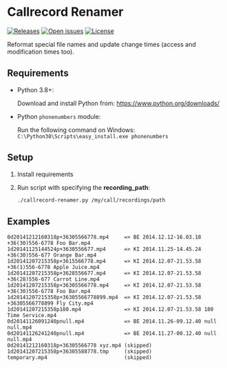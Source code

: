 # Callrecord Renamer
[![Releases](https://img.shields.io/github/release/andras-tim/callrecord-renamer.svg)](https://github.com/andras-tim/callrecord-renamer/releases)
[![Open issues](https://img.shields.io/github/issues/andras-tim/callrecord-renamer.svg)](https://github.com/andras-tim/callrecord-renamer/issues)
[![License](https://img.shields.io/badge/license-GPL%202.0-blue.svg)](https://github.com/andras-tim/callrecord-renamer/blob/master/LICENSE)

Reformat special file names and update change times (access and modification times too).


## Requirements

* Python 3.8+:

   Download and install Python from: https://www.python.org/downloads/

* Python ``phonenumbers`` module:

   Run the following command on Windows: `C:\Python38\Scripts\easy_install.exe phonenumbers`


## Setup

1. Install requirements
2. Run script with specifying the **recording_path**:

    ```bash
    ./callrecord-renamer.py /my/call/recordings/path
    ```

## Examples
```
0d20141212160318p+36305566778.mp4     => BE 2014.12.12-16.03.18 +36(30)556-6778 Foo Bar.mp4
1d20141125144524p+3630556677.mp4      => KI 2014.11.25-14.45.24 +36(30)556-677 Orange Bar.mp4
1d20141207215358p+3615566778.mp4      => KI 2014.12.07-21.53.58 +36(1)556-6778 Apple Juice.mp4
1d20141207215358p+3628556677.mp4      => KI 2014.12.07-21.53.58 +36(28)556-677 Carrot Line.mp4
1d20141207215358p+36305566778.mp4     => KI 2014.12.07-21.53.58 +36(30)556-6778 Foo Bar.mp4
1d20141207215358p+36305566778899.mp4  => KI 2014.12.07-21.53.58 +36305566778899 Fly City.mp4
1d20141207215358p180.mp4              => KI 2014.12.07-21.53.58 180 Time Service.mp4
0d20141126091240pnull.mp4             => BE 2014.11.26-09.12.40 null null.mp4
0d20141126241240pnull.mp4             => BE 2014.11.27-00.12.40 null null.mp4
0d20141212160318p+36305566778 xyz.mp4 (skipped)
1d20141207215358p+36305588778.tmp     (skipped)
temporary.mp4                         (skipped)
```
